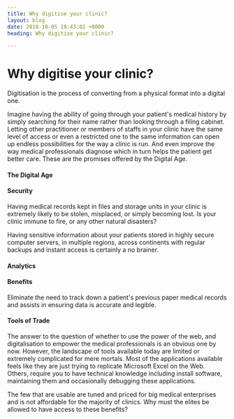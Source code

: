 ```yaml
---
title: Why digitise your clinic?
layout: blog
date: 2018-10-05 19:43:02 +0000
heading: Why digitise your clinic?

---
```

# Why digitise your clinic?

Digitisation is the process of converting from a physical format into a digital one.

Imagine having the ability of going through your patient's medical history by simply searching for their name rather than looking through a filing cabinet. Letting other practitioner or members of staffs in your clinic have the same level of access or even a restricted one to the same information can open up endless possibilities for the way a clinic is run. And even improve the way medical professionals diagnose which in turn helps the patient get better care. These are the promises offered by the Digital Age.

#### The Digital Age

#### Security

Having medical records kept in files and storage units in your clinic is extremely likely to be stolen, misplaced, or simply becoming lost. Is your clinic immune to fire, or any other natural disasters?

Having sensitive information about your patients stored in highly secure computer servers, in multiple regions, across continents with regular backups and instant access is certainly a no brainer.

#### Analytics

#### Benefits

Eliminate the need to track down a patient's previous paper medical records and assists in ensuring data is accurate and legible.

#### Tools of Trade

The answer to the question of whether to use the power of the web, and digitalisation to empower the medical professionals is an obvious one by now. However, the landscape of tools available today are limited or extremely complicated for mere mortals. Most of the applications available feels like they are just trying to replicate Microsoft Excel on the Web. Others, require you to have technical knowledge including install software, maintaining them and occasionally debugging these applications.

The few that are usable are tuned and priced for big medical enterprises and is not affordable for the majority of clinics. Why must the elites be allowed to have access to these benefits?